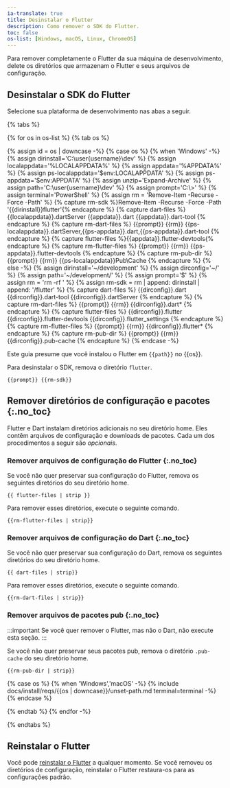 ```yaml
---
ia-translate: true
title: Desinstalar o Flutter
description: Como remover o SDK do Flutter.
toc: false
os-list: [Windows, macOS, Linux, ChromeOS]
---
```


Para remover completamente o Flutter da sua máquina de desenvolvimento,
delete os diretórios que armazenam o Flutter e seus arquivos de configuração.

## Desinstalar o SDK do Flutter

Selecione sua plataforma de desenvolvimento nas abas a seguir.

{% tabs %}

{% for os in os-list %}
{% tab os %}

{% assign id = os | downcase -%}
{% case os %}
{% when 'Windows' -%}
{% assign dirinstall='C:\\user\{username}\dev\' %}
{% assign localappdata='%LOCALAPPDATA%\' %}
{% assign appdata='%APPDATA%\' %}
{% assign ps-localappdata='$env:LOCALAPPDATA\' %}
{% assign ps-appdata='$env:APPDATA\' %}
{% assign unzip='Expand-Archive' %}
{% assign path='C:\\user\{username}\dev' %}
{% assign prompt='C:\\>' %}
{% assign terminal='PowerShell' %}
{% assign rm = 'Remove-Item -Recurse -Force -Path' %}
{% capture rm-sdk %}Remove-Item -Recurse -Force -Path '{{dirinstall}}flutter'{% endcapture %}
{% capture dart-files %}
{{localappdata}}.dartServer
{{appdata}}.dart
{{appdata}}.dart-tool
{% endcapture %}
{% capture rm-dart-files %}
{{prompt}} {{rm}} {{ps-localappdata}}.dartServer,{{ps-appdata}}.dart,{{ps-appdata}}.dart-tool
{% endcapture %}
{% capture flutter-files %}{{appdata}}.flutter-devtools{% endcapture %}
{% capture rm-flutter-files %}
{{prompt}} {{rm}} {{ps-appdata}}.flutter-devtools
{% endcapture %}
{% capture rm-pub-dir %}
{{prompt}} {{rm}} {{ps-localappdata}}Pub\Cache
{% endcapture %}
{% else -%}
{% assign dirinstall='~/development' %}
{% assign dirconfig='~/' %}
{% assign path='~/development/' %}
{% assign prompt='$' %}
{% assign rm = 'rm -rf ' %}
{% assign rm-sdk = rm | append: dirinstall | append: '/flutter' %}
{% capture dart-files %}
{{dirconfig}}.dart
{{dirconfig}}.dart-tool
{{dirconfig}}.dartServer
{% endcapture %}
{% capture rm-dart-files %}
{{prompt}} {{rm}} {{dirconfig}}.dart*
{% endcapture %}
{% capture flutter-files %}
{{dirconfig}}.flutter
{{dirconfig}}.flutter-devtools
{{dirconfig}}.flutter_settings
{% endcapture %}
{% capture rm-flutter-files %}
{{prompt}} {{rm}} {{dirconfig}}.flutter*
{% endcapture %}
{% capture rm-pub-dir %}
{{prompt}} {{rm}} {{dirconfig}}.pub-cache
{% endcapture %}
{% endcase -%}

Este guia presume que você instalou o Flutter em `{{path}}` no {{os}}.

Para desinstalar o SDK, remova o diretório `flutter`.

```console
{{prompt}} {{rm-sdk}}
```

## Remover diretórios de configuração e pacotes {:.no_toc}

Flutter e Dart instalam diretórios adicionais no seu diretório home.
Eles contêm arquivos de configuração e downloads de pacotes.
Cada um dos procedimentos a seguir são _opcionais_.

### Remover arquivos de configuração do Flutter {:.no_toc}

Se você não quer preservar sua configuração do Flutter,
remova os seguintes diretórios do seu diretório home.

```plaintext
{{ flutter-files | strip }}
```

Para remover esses diretórios, execute o seguinte comando.

```console
{{rm-flutter-files | strip}}
```

### Remover arquivos de configuração do Dart {:.no_toc}

Se você não quer preservar sua configuração do Dart,
remova os seguintes diretórios do seu diretório home.

```plaintext
{{ dart-files | strip}}
```

Para remover esses diretórios, execute o seguinte comando.

```console
{{rm-dart-files | strip}}
```

### Remover arquivos de pacotes pub {:.no_toc}

:::important
Se você quer remover o Flutter, mas não o Dart,
não execute esta seção.
:::

Se você não quer preservar seus pacotes pub,
remova o diretório `.pub-cache` do seu diretório home.

```console
{{rm-pub-dir | strip}}
```

{% case os %}
{% when 'Windows','macOS' -%}
{% include docs/install/reqs/{{os | downcase}}/unset-path.md terminal=terminal -%}
{% endcase %}

{% endtab %}
{% endfor -%}

{% endtabs %}

## Reinstalar o Flutter

Você pode [reinstalar o Flutter](/get-started/install) a qualquer momento.
Se você removeu os diretórios de configuração,
reinstalar o Flutter restaura-os para as configurações padrão.
